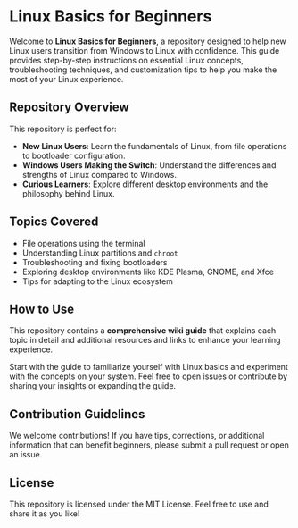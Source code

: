 # Linux Basics for Beginners

Welcome to **Linux Basics for Beginners**, a repository designed to help new Linux users transition from Windows to Linux with confidence. This guide provides step-by-step instructions on essential Linux concepts, troubleshooting techniques, and customization tips to help you make the most of your Linux experience.

## Repository Overview

This repository is perfect for:
- **New Linux Users**: Learn the fundamentals of Linux, from file operations to bootloader configuration.
- **Windows Users Making the Switch**: Understand the differences and strengths of Linux compared to Windows.
- **Curious Learners**: Explore different desktop environments and the philosophy behind Linux.

## Topics Covered
- File operations using the terminal
- Understanding Linux partitions and `chroot`
- Troubleshooting and fixing bootloaders
- Exploring desktop environments like KDE Plasma, GNOME, and Xfce
- Tips for adapting to the Linux ecosystem

## How to Use
This repository contains a **comprehensive wiki guide** that explains each topic in detail and additional resources and links to enhance your learning experience.

Start with the guide to familiarize yourself with Linux basics and experiment with the concepts on your system. Feel free to open issues or contribute by sharing your insights or expanding the guide.

## Contribution Guidelines
We welcome contributions! If you have tips, corrections, or additional information that can benefit beginners, please submit a pull request or open an issue.

## License
This repository is licensed under the MIT License. Feel free to use and share it as you like!
